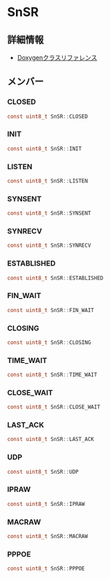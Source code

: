 # SnSR



## 詳細情報

- [Doxygenクラスリファレンス](https://lang-ship.com/reference/Arduino/latest/class_sn_s_r.html)

## メンバー

###  CLOSED

```c
const uint8_t SnSR::CLOSED
```


###  INIT

```c
const uint8_t SnSR::INIT
```


###  LISTEN

```c
const uint8_t SnSR::LISTEN
```


###  SYNSENT

```c
const uint8_t SnSR::SYNSENT
```


###  SYNRECV

```c
const uint8_t SnSR::SYNRECV
```


###  ESTABLISHED

```c
const uint8_t SnSR::ESTABLISHED
```


###  FIN_WAIT

```c
const uint8_t SnSR::FIN_WAIT
```


###  CLOSING

```c
const uint8_t SnSR::CLOSING
```


###  TIME_WAIT

```c
const uint8_t SnSR::TIME_WAIT
```


###  CLOSE_WAIT

```c
const uint8_t SnSR::CLOSE_WAIT
```


###  LAST_ACK

```c
const uint8_t SnSR::LAST_ACK
```


###  UDP

```c
const uint8_t SnSR::UDP
```


###  IPRAW

```c
const uint8_t SnSR::IPRAW
```


###  MACRAW

```c
const uint8_t SnSR::MACRAW
```


###  PPPOE

```c
const uint8_t SnSR::PPPOE
```


